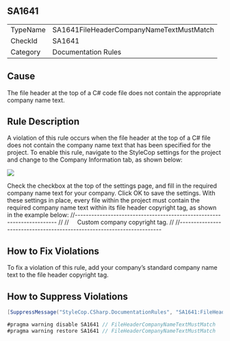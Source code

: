 ﻿## SA1641

<table>
<tr>
  <td>TypeName</td>
  <td>SA1641FileHeaderCompanyNameTextMustMatch</td>
</tr>
<tr>
  <td>CheckId</td>
  <td>SA1641</td>
</tr>
<tr>
  <td>Category</td>
  <td>Documentation Rules</td>
</tr>
</table>

## Cause

The file header at the top of a C# code file does not contain the appropriate company name text.

## Rule Description

A violation of this rule occurs when the file header at the top of a C# file does not contain the company name text that has been specified for the project. To enable this rule, navigate to the StyleCop settings for the project and change to the Company Information tab, as shown below:

![](Images/CompanyInformationSettings.JPG)

Check the checkbox at the top of the settings page, and fill in the required company name text for your company. Click OK to save the settings. With these settings in place, every file within the project must contain the required company name text within its file header copyright tag, as shown in the example below:
//-----------------------------------------------------------------------
// <copyright file="Widget.cs" company="My Company">
//     Custom company copyright tag.
// </copyright>
//-----------------------------------------------------------------------

## How to Fix Violations

To fix a violation of this rule, add your company’s standard company name text to the file header copyright tag.

## How to Suppress Violations

```csharp
[SuppressMessage("StyleCop.CSharp.DocumentationRules", "SA1641:FileHeaderCompanyNameTextMustMatch", Justification = "Reviewed.")]
```

```csharp
#pragma warning disable SA1641 // FileHeaderCompanyNameTextMustMatch
#pragma warning restore SA1641 // FileHeaderCompanyNameTextMustMatch
```

